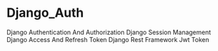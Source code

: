 # Django_Auth
Django Authentication And Authorization
Django Session Management 
Django Access And Refresh Token 
Django Rest Framework 
Jwt Token
